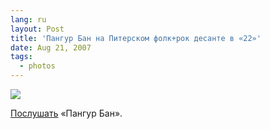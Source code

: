 ```yaml
---
lang: ru
layout: Post
title: 'Пангур Бан на Питерском фолк+рок десанте в «22»'
date: Aug 21, 2007
tags:
  - photos
---
```


![](/images/blog/Sapegin-Artem-20D-2007-08-18-427-2793.jpg)

[Послушать](http://community.livejournal.com/pangur_ban_band/profile "Сообщество Пангур Бана, ссылки на записи") «Пангур Бан».
